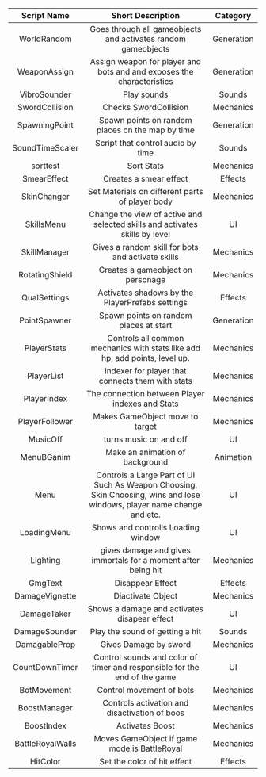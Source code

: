 |   Script Name    |                                                   Short Description                                                    |  Category  |
|:----------------:|:----------------------------------------------------------------------------------------------------------------------:|:----------:|
|   WorldRandom    |                             Goes through all gameobjects and activates random gameobjects                              | Generation |
|   WeaponAssign   |                         Assign weapon for player and  bots and and exposes the characteristics                         | Generation |
|   VibroSounder   |                                                      Play sounds                                                       |   Sounds   |
|  SwordCollision  |                                                 Checks SwordCollision                                                  | Mechanics  |
|  SpawningPoint   |                                    Spawn points on random places on the map by time                                    | Generation |
| SoundTimeScaler  |                                           Script that control audio by time                                            |   Sounds   |
|     sorttest     |                                                       Sort Stats                                                       | Mechanics  |
|   SmearEffect    |                                                 Creates a smear effect                                                 |  Effects   |
|   SkinChanger    |                                    Set Materials on different parts of player body                                     | Mechanics  |
|    SkillsMenu    |                      Change the view of active and selected skills and activates skills by level                       |     UI     |
|   SkillManager   |                                   Gives a random skill for bots and activate skills                                    | Mechanics  |
|  RotatingShield  |                                           Creates a gameobject on personage                                            | Mechanics  |
|   QualSettings   |                                    Activates shadows by the PlayerPrefabs settings                                     |  Effects   |
|   PointSpawner   |                                         Spawn points on random places at start                                         | Generation |
|   PlayerStats    |                      Controls all common mechanics with stats like add hp, add points, level up.                       | Mechanics  |
|    PlayerList    |                                    indexer for player that connects them with stats                                    | Mechanics  |
|   PlayerIndex    |                                    The connection between Player indexes and Stats                                     | Mechanics  |
|  PlayerFollower  |                                            Makes GameObject move to target                                             | Mechanics  |
|     MusicOff     |                                                 turns music on and off                                                 |     UI     |
|    MenuBGanim    |                                            Make an animation of background                                             | Animation  |
|       Menu       | Controls a Large Part of UI Such As Weapon Choosing, Skin Choosing, wins and lose windows, player name change and etc. |     UI     |
|   LoadingMenu    |                                           Shows and controlls Loading window                                           |     UI     |
|     Lighting     |                             gives damage and gives immortals for a moment after being hit                              | Mechanics  |
|     GmgText      |                                                    Disappear Effect                                                    |  Effects   |
|  DamageVignette  |                                                   Diactivate Object                                                    | Mechanics  |
|   DamageTaker    |                                      Shows a damage and activates disapear effect                                      |     UI     |
|  DamageSounder   |                                            Play the sound of getting a hit                                             |   Sounds   |
|  DamagableProp   |                                                 Gives Damage by sword                                                  | Mechanics  |
|  CountDownTimer  |                       Control sounds and color of timer and responsible for the end of the game                        |     UI     |
|   BotMovement    |                                                Control movement of bots                                                | Mechanics  |
|   BoostManager   |                                     Controls activation and disactivation of boos                                      | Mechanics  |
|    BoostIndex    |                                                    Activates Boost                                                     | Mechanics  |
| BattleRoyalWalls |                                      Moves GameObject if game mode is BattleRoyal                                      | Mechanics  |
|     HitColor     |                                              Set the color of hit effect                                               |  Effects   |